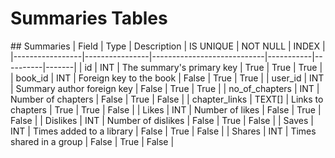 # Summaries Tables
## Summaries
| Field           | Type           | Description                | IS UNIQUE | NOT NULL | INDEX |
|-----------------|----------------|----------------------------|-----------|----------|-------|
| id              | INT            | The summary's primary key  | True      | True     | True  |
| book_id         | INT            | Foreign key to the book    | False     | True     | True  |
| user_id         | INT            | Summary author foreign key | False     | True     | True  |
| no_of_chapters  | INT            | Number of chapters         | False     | True     | False |
| chapter_links   | TEXT[]         | Links to chapters          | True      | True     | False |
| Likes           | INT            | Number of likes            | False     | True     | False |
| Dislikes        | INT            | Number of dislikes         | False     | True     | False |
| Saves           | INT            | Times added to a library   | False     | True     | False |
| Shares          | INT            | Times shared in a group    | False     | True     | False |
